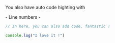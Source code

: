 <p class="text-lg mt-8">You also have auto code highting with</p>
 - Line numbers
 -

```js
// In here, you can also add code, fantastic !

console.log("I love it !")
```
